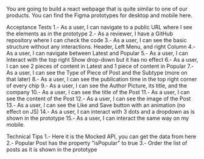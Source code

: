 You are going to build a react webpage that is quite similar to one of our products. You can find the Figma prototypes for desktop and mobile here.

Acceptance Tests
1.- As a user, I can navigate to a public URL where I see the elements as in the prototype
2.- As a reviewer, I have a GitHub repository where I can check the code
3.- As a user, I can see the basic structure without any interactions. Header, Left Menu, and right Column
4.- As a user, I can navigate between Latest and Popular
5.- As a user, I can Interact with the top right Show drop-down but it has no effect
6.- As a user, I can see 2 pieces of content in Latest and 1 piece of content in Popular
7.- As a user, I can see the Type of Piece of Post and the Subtype (more on that later)
8.- As a user, I can see the publication time in the top right corner of every chip
9.- As a user, I can see the Author Picture, its title, and the company
10.- As a user, I can see the title of the Post
11.- As a user, I can see the content of the Post
12.- As a user, I can see the image of the Post
13.- As a user, I can see the Like and Save button with an animation (no effect on JS)
14.- As a user, I can interact with 3 dots and a dropdown as is shown in the prototype
15.- As a user, I can interact the same way on my mobile.

Technical Tips
1.- Here it is the Mocked API, you can get the data from here
2.- Popular Post has the property "isPopular" to true
3.- Order the list of posts as it is shown in the prototype
